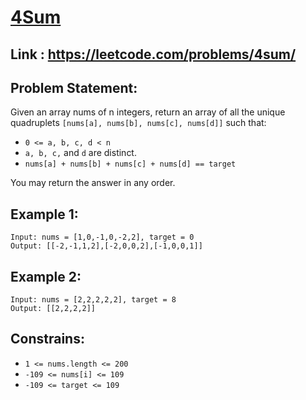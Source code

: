 # <a href="https://leetcode.com/problems/4sum/">4Sum</a>

## Link : <a href="https://leetcode.com/problems/4sum/">https://leetcode.com/problems/4sum/</a>

## Problem Statement:
Given an array nums of n integers, return an array of all the unique quadruplets ``[nums[a], nums[b], nums[c], nums[d]]`` such that:

*    ```0 <= a, b, c, d < n```
*    ```a, b, c,``` and ```d``` are distinct.
*    ```nums[a] + nums[b] + nums[c] + nums[d] == target```

You may return the answer in any order.

## Example 1:
```
Input: nums = [1,0,-1,0,-2,2], target = 0
Output: [[-2,-1,1,2],[-2,0,0,2],[-1,0,0,1]]
```

## Example 2:
```
Input: nums = [2,2,2,2,2], target = 8
Output: [[2,2,2,2]]
```

## Constrains:

*    ```1 <= nums.length <= 200```
*    ```-109 <= nums[i] <= 109```
*    ```-109 <= target <= 109```
